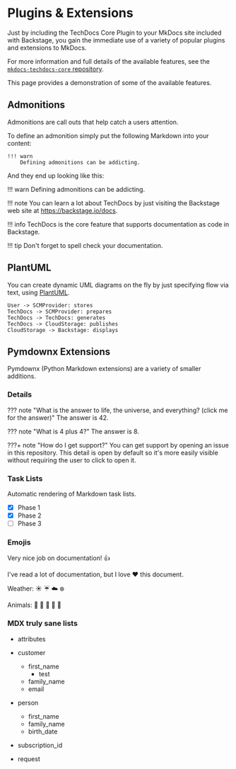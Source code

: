 # Plugins & Extensions

Just by including the TechDocs Core Plugin to your MkDocs site included with Backstage,
you gain the immediate use of a variety of popular plugins and extensions to MkDocs.

For more information and full details of the available features, see the
[`mkdocs-techdocs-core` repository](https://github.com/backstage/mkdocs-techdocs-core#mkdocs-plugins-and-extensions).

This page provides a demonstration of some of the available features.

## Admonitions

Admonitions are call outs that help catch a users attention.

To define an admonition simply put the following Markdown into your content:

```
!!! warn
    Defining admonitions can be addicting.
```

And they end up looking like this:

<!-- prettier-ignore -->
!!! warn
    Defining admonitions can be addicting.

<!-- prettier-ignore -->
!!! note
    You can learn a lot about TechDocs by just visiting the Backstage web site at
    https://backstage.io/docs.

<!-- prettier-ignore -->
!!! info
    TechDocs is the core feature that supports documentation as code in Backstage.

<!-- prettier-ignore -->
!!! tip
    Don't forget to spell check your documentation.

## PlantUML

You can create dynamic UML diagrams on the fly by just specifying flow via text,
using [PlantUML](https://pypi.org/project/plantuml-markdown/).

```plantuml format="svg" classes="uml myDiagram" alt="Backstage sample PlantUML" title="Backstage sample PlantUML" width="500px" height="250px"
User -> SCMProvider: stores
TechDocs -> SCMProvider: prepares
TechDocs -> TechDocs: generates
TechDocs -> CloudStorage: publishes
CloudStorage -> Backstage: displays
```

## Pymdownx Extensions

Pymdownx (Python Markdown extensions) are a variety of smaller additions.

### Details

<!-- prettier-ignore -->
??? note "What is the answer to life, the universe, and everything? (click me for the answer)"
    The answer is 42.

<!-- prettier-ignore -->
??? note "What is 4 plus 4?"
    The answer is 8.

<!-- prettier-ignore -->
???+ note "How do I get support?"
    You can get support by opening an issue in this repository. This detail is open by default
    so it's more easily visible without requiring the user to click to open it.

### Task Lists

Automatic rendering of Markdown task lists.

- [x] Phase 1
- [x] Phase 2
- [ ] Phase 3

### Emojis

Very nice job on documentation! :thumbsup:

I've read a lot of documentation, but I love :heart: this document.

Weather: :sunny: :umbrella: :cloud: :snowflake:

Animals: :tiger: :horse: :turtle: :wolf: :frog:

### MDX truly sane lists

- attributes

- customer
  - first_name
    - test
  - family_name
  - email
- person
  - first_name
  - family_name
  - birth_date
- subscription_id

- request
